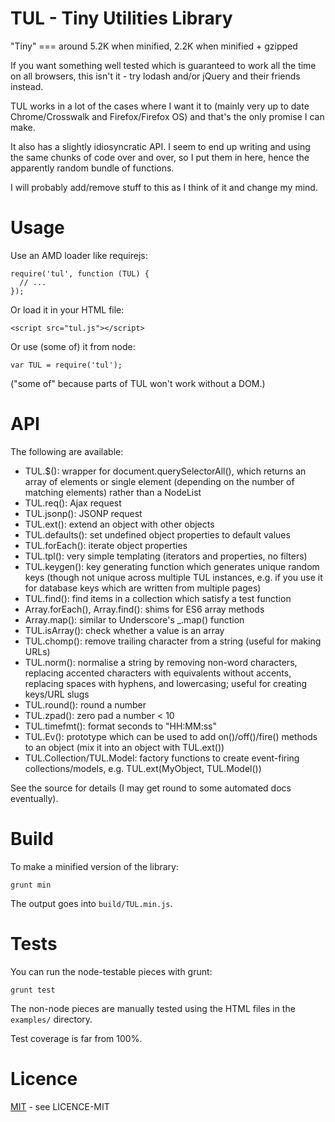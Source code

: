 # TUL - Tiny Utilities Library

"Tiny" === around 5.2K when minified, 2.2K when minified + gzipped

If you want something well tested which is guaranteed to work all
the time on all browsers, this isn't it - try lodash and/or jQuery
and their friends instead.

TUL works in a lot of the cases where I want it
to (mainly very up to date Chrome/Crosswalk and Firefox/Firefox OS)
and that's the only promise I can make.

It also has a slightly idiosyncratic API. I seem to end up writing
and using the same chunks of code over and over, so I put them in here,
hence the apparently random bundle of functions.

I will probably add/remove stuff to this as I think of it and change
my mind.

# Usage

Use an AMD loader like requirejs:

    require('tul', function (TUL) {
      // ...
    });

Or load it in your HTML file:

    <script src="tul.js"></script>

Or use (some of) it from node:

    var TUL = require('tul');

("some of" because parts of TUL won't work without a DOM.)

# API

The following are available:

*   TUL.$(): wrapper for document.querySelectorAll(), which returns an
array of elements or single element (depending on the number of
matching elements) rather than a NodeList
*   TUL.req(): Ajax request
*   TUL.jsonp(): JSONP request
*   TUL.ext(): extend an object with other objects
*   TUL.defaults(): set undefined object properties to default values
*   TUL.forEach(): iterate object properties
*   TUL.tpl(): very simple templating (iterators and properties, no filters)
*   TUL.keygen(): key generating function which generates
unique random keys (though not unique across multiple TUL instances, e.g.
if you use it for database keys which are written from multiple pages)
*   TUL.find(): find items in a collection which satisfy a test function
*   Array.forEach(), Array.find(): shims for ES6 array methods
*   Array.map(): similar to Underscore's _.map() function
*   TUL.isArray(): check whether a value is an array
*   TUL.chomp(): remove trailing character from a string (useful for
making URLs)
*   TUL.norm(): normalise a string by removing non-word characters,
replacing accented characters with equivalents without accents,
replacing spaces with hyphens, and lowercasing; useful for creating
keys/URL slugs
*   TUL.round(): round a number
*   TUL.zpad(): zero pad a number &lt; 10
*   TUL.timefmt(): format seconds to "HH:MM:ss"
*   TUL.Ev(): prototype which can be used to add on()/off()/fire() methods
to an object (mix it into an object with TUL.ext())
*   TUL.Collection/TUL.Model: factory functions to create event-firing
collections/models, e.g. TUL.ext(MyObject, TUL.Model())

See the source for details (I may get round to some automated docs
eventually).

# Build

To make a minified version of the library:

    grunt min

The output goes into `build/TUL.min.js`.

# Tests

You can run the node-testable pieces with grunt:

    grunt test

The non-node pieces are manually tested using the HTML files in the
`examples/` directory.

Test coverage is far from 100%.

# Licence

[MIT](http://opensource.org/licenses/MIT) - see LICENCE-MIT
